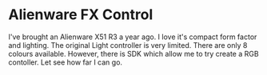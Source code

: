 # Alienware FX Control
I've brought an Alienware X51 R3 a year ago. I love it's compact form factor and lighting.
The original Light controller is very limited. There are only 8 colours available. However, there is SDK which allow me to try create a RGB contoller.
Let see how far I can go.
